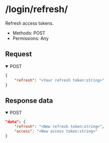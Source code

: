 /login/refresh/
=======

Refresh access tokens.

- Methods: POST
- Permissions: Any

## Request

<details open>
    <summary>POST</summary>

```json
{
    "refresh": "<Your refresh token:string>"
}
```

</details>

## Response data

<details open>
    <summary>POST</summary>

```json
"data": {
    "refresh": "<New refresh token:string>",
    "access": "<New access token:string>"
}
```

</details>

